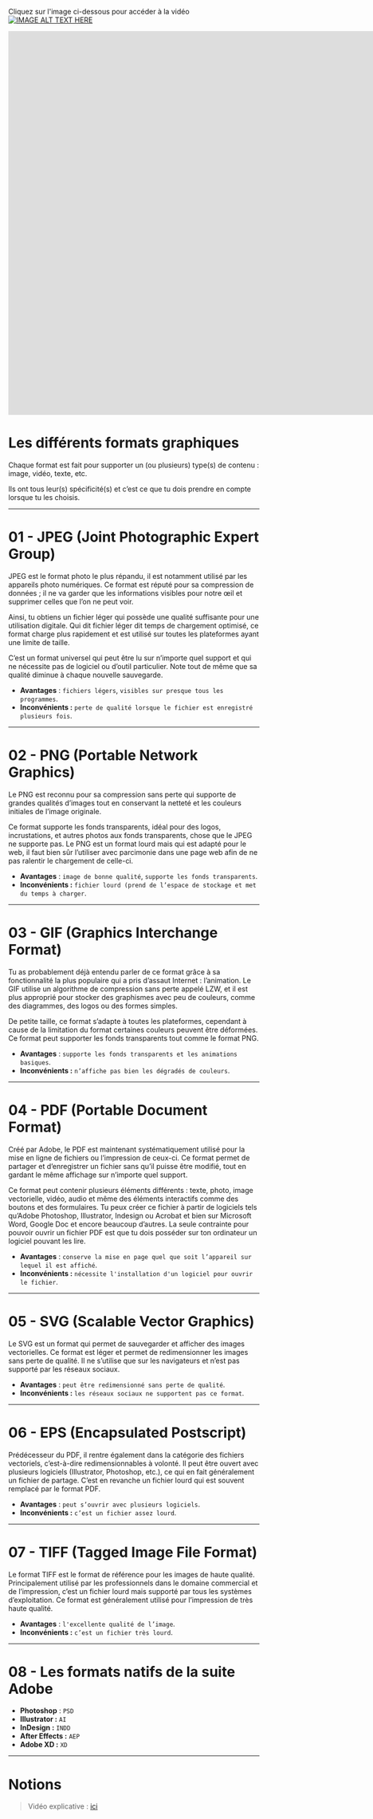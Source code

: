 Cliquez sur l'image ci-dessous pour accéder à la vidéo
[![IMAGE ALT TEXT HERE](https://img.youtube.com/vi/uQmO_5bjPr0/0.jpg)](https://youtu.be/uQmO_5bjPr0?t=7)
<iframe width="1863" height="770" src="https://youtu.be/uQmO_5bjPr0?t=7" title="Photoshop vs Illustrator vs inDesign vs After Effects - quel logiciel Adobe choisir ?" frameborder="0" allow="accelerometer; autoplay; clipboard-write; encrypted-media; gyroscope; picture-in-picture" allowfullscreen></iframe>

# Les différents formats graphiques

Chaque format est fait pour supporter un (ou plusieurs) type(s) de contenu : image, vidéo, texte, etc.

Ils ont tous leur(s) spécificité(s) et c’est ce que tu dois prendre en compte lorsque tu les choisis. 

---

# 01 - JPEG (**Joint Photographic Expert Group)**

JPEG est le format photo le plus répandu, il est notamment utilisé par les appareils photo numériques. Ce format est réputé pour sa compression de données ; il ne va garder que les informations visibles pour notre œil et supprimer celles que l’on ne peut voir.

Ainsi, tu obtiens un fichier léger qui possède une qualité suffisante pour une utilisation digitale. Qui dit fichier léger dit temps de chargement optimisé, ce format charge plus rapidement et est utilisé sur toutes les plateformes ayant une limite de taille.

C’est un format universel qui peut être lu sur n’importe quel support et qui ne nécessite pas de logiciel ou d’outil particulier. Note tout de même que sa qualité diminue à chaque nouvelle sauvegarde.

- **Avantages** : `fichiers légers`, `visibles sur presque tous les programmes`.
- **Inconvénients :** `perte de qualité lorsque le fichier est enregistré plusieurs fois`.

---

# 02 - **PNG (Portable Network Graphics)**

Le PNG est reconnu pour sa compression sans perte qui supporte de grandes qualités d’images tout en conservant la netteté et les couleurs initiales de l’image originale.

Ce format supporte les fonds transparents, idéal pour des logos, incrustations, et autres photos aux fonds transparents, chose que le JPEG ne supporte pas. Le PNG est un format lourd mais qui est adapté pour le web, il faut bien sûr l’utiliser avec parcimonie dans une page web afin de ne pas ralentir le chargement de celle-ci.

- **Avantages** : `image de bonne qualité`, `supporte les fonds transparents`.
- **Inconvénients :** `fichier lourd (prend de l’espace de stockage et met du temps à charger`.

---

# 03 - **GIF (Graphics Interchange Format)**

Tu as probablement déjà entendu parler de ce format grâce à sa fonctionnalité la plus populaire qui a pris d’assaut Internet : l’animation. Le GIF utilise un algorithme de compression sans perte appelé LZW, et il est plus approprié pour stocker des graphismes avec peu de couleurs, comme des diagrammes, des logos ou des formes simples.

De petite taille, ce format s’adapte à toutes les plateformes, cependant à cause de la limitation du format certaines couleurs peuvent être déformées. Ce format peut supporter les fonds transparents tout comme le format PNG.

- **Avantages** : `supporte les fonds transparents et les animations basiques`.
- **Inconvénients :** `n’affiche pas bien les dégradés de couleurs`.

---

# 04 - **PDF (Portable Document Format)**

Créé par Adobe, le PDF est maintenant systématiquement utilisé pour la mise en ligne de fichiers ou l’impression de ceux-ci. Ce format permet de partager et d’enregistrer un fichier sans qu’il puisse être modifié, tout en gardant le même affichage sur n’importe quel support.

Ce format peut contenir plusieurs éléments différents : texte, photo, image vectorielle, vidéo, audio et même des éléments interactifs comme des boutons et des formulaires. Tu peux créer ce fichier à partir de logiciels tels qu’Adobe Photoshop, Illustrator, Indesign ou Acrobat et bien sur Microsoft Word, Google Doc et encore beaucoup d’autres. La seule contrainte pour pouvoir ouvrir un fichier PDF est que tu dois posséder sur ton ordinateur un logiciel pouvant les lire.

- **Avantages** : `conserve la mise en page quel que soit l’appareil sur lequel il est affiché`.
- **Inconvénients :** `nécessite l'installation d'un logiciel pour ouvrir le fichier`.

---

# 05 - **SVG (Scalable Vector Graphics)**

Le SVG est un format qui permet de sauvegarder et afficher des images vectorielles. Ce format est léger et permet de redimensionner les images sans perte de qualité. Il ne s’utilise que sur les navigateurs et n’est pas supporté par les réseaux sociaux.

- **Avantages** : `peut être redimensionné sans perte de qualité`.
- **Inconvénients :** `les réseaux sociaux ne supportent pas ce format`.

---

# 06 - EPS **(Encapsulated Postscript)**

Prédécesseur du PDF, il rentre également dans la catégorie des fichiers vectoriels, c’est-à-dire redimensionnables à volonté. Il peut être ouvert avec plusieurs logiciels (Illustrator, Photoshop, etc.), ce qui en fait généralement un fichier de partage. C’est en revanche un fichier lourd qui est souvent remplacé par le format PDF.

- **Avantages** : `peut s’ouvrir avec plusieurs logiciels`.
- **Inconvénients :** `c’est un fichier assez lourd`.

---

# 07 - TIFF **(Tagged Image File Format)**

Le format TIFF est le format de référence pour les images de haute qualité. Principalement utilisé par les professionnels dans le domaine commercial et de l’impression, c’est un fichier lourd mais supporté par tous les systèmes d’exploitation. Ce format est généralement utilisé pour l’impression de très haute qualité.

- **Avantages** : `l'excellente qualité de l’image`.
- **Inconvénients :** `c’est un fichier très lourd`.

---

# 08 - Les formats natifs de la suite Adobe

- **Photoshop** : `PSD`
- **Illustrator :** `AI`
- **InDesign :** `INDD`
- **After Effects :** `AEP`
- **Adobe XD :** `XD`

---

# Notions

> Vidéo explicative : [ici](https://www.youtube.com/watch?v=uQmO_5bjPr0&t=7s)
>